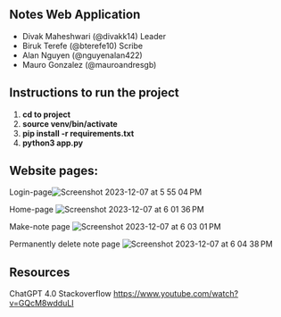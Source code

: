 ## Notes Web Application
- Divak Maheshwari (@divakk14) Leader
- Biruk Terefe (@bterefe10) Scribe
- Alan Nguyen (@nguyenalan422)
- Mauro Gonzalez (@mauroandresgb)

## Instructions to run the project ##
1. **cd to project**
2. **source venv/bin/activate**
3. **pip install -r requirements.txt** 
4. **python3 app.py** 


## Website pages: 

Login-page![Screenshot 2023-12-07 at 5 55 04 PM](https://github.com/divakk14/CMPE_131_Project/assets/90079924/80c2cd9f-b4cf-4c14-a98c-737badf49bfa)

Home-page ![Screenshot 2023-12-07 at 6 01 36 PM](https://github.com/divakk14/CMPE_131_Project/assets/90079924/e93b8480-4cb9-453d-ac13-b73abedc377a)

Make-note page ![Screenshot 2023-12-07 at 6 03 01 PM](https://github.com/divakk14/CMPE_131_Project/assets/90079924/c0eec6bb-cff7-4fd7-b78f-f643e24c327a)

Permanently delete note page ![Screenshot 2023-12-07 at 6 04 38 PM](https://github.com/divakk14/CMPE_131_Project/assets/90079924/36e6316a-e92b-489d-ab62-dac7b1868aab)

## Resources ## 

ChatGPT 4.0
Stackoverflow
https://www.youtube.com/watch?v=GQcM8wdduLI
